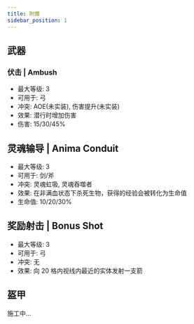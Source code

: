 ```yaml
---
title: 附魔
sidebar_position: 1
---
```


## 武器
### 伏击 | Ambush
- 最大等级: 3
- 可用于: 弓
- 冲突: AOE(未实装), 伤害提升(未实装)
- 效果: 潜行时增加伤害
- 伤害: 15/30/45%

## 灵魂输导 | Anima Conduit
- 最大等级: 3
- 可用于: 剑/斧
- 冲突: 灵魂虹吸, 灵魂吞噬者
- 效果: 在非满血状态下杀死生物，获得的经验会被转化为生命值
- 生命值: 10/20/30%

## 奖励射击 | Bonus Shot
- 最大等级: 3
- 可用于: 弓
- 冲突: 无
- 效果: 向 20 格内视线内最近的实体发射一支箭

## 盔甲
施工中...